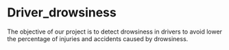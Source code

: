 # Driver_drowsiness
The objective of our project is to detect drowsiness in drivers to avoid lower the percentage of injuries and accidents caused by drowsiness.
